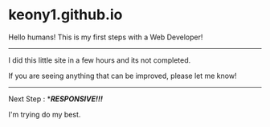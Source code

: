 # keony1.github.io

Hello humans!
This is my first steps with a Web Developer!

***********************************************************
I did this little site in a few hours and its not completed.

If you are seeing anything that can be improved, please let 
me know!
*************************************************************

Next Step :
****RESPONSIVE!!!***



I'm trying do my best. 
